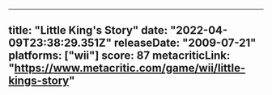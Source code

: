 
---
title: "Little King's Story"
date: "2022-04-09T23:38:29.351Z"
releaseDate: "2009-07-21"
platforms: ["wii"]
score: 87
metacriticLink: "https://www.metacritic.com/game/wii/little-kings-story"
---
